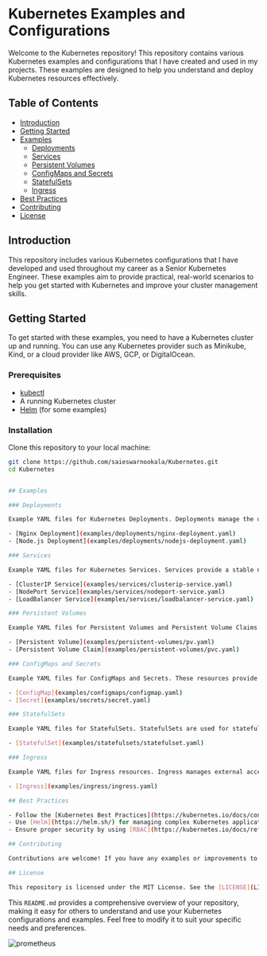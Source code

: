# Kubernetes Examples and Configurations

Welcome to the Kubernetes repository! This repository contains various Kubernetes examples and configurations that I have created and used in my projects. These examples are designed to help you understand and deploy Kubernetes resources effectively.

## Table of Contents

- [Introduction](#introduction)
- [Getting Started](#getting-started)
- [Examples](#examples)
  - [Deployments](#deployments)
  - [Services](#services)
  - [Persistent Volumes](#persistent-volumes)
  - [ConfigMaps and Secrets](#configmaps-and-secrets)
  - [StatefulSets](#statefulsets)
  - [Ingress](#ingress)
- [Best Practices](#best-practices)
- [Contributing](#contributing)
- [License](#license)

## Introduction

This repository includes various Kubernetes configurations that I have developed and used throughout my career as a Senior Kubernetes Engineer. These examples aim to provide practical, real-world scenarios to help you get started with Kubernetes and improve your cluster management skills.

## Getting Started

To get started with these examples, you need to have a Kubernetes cluster up and running. You can use any Kubernetes provider such as Minikube, Kind, or a cloud provider like AWS, GCP, or DigitalOcean.

### Prerequisites

- [kubectl](https://kubernetes.io/docs/tasks/tools/)
- A running Kubernetes cluster
- [Helm](https://helm.sh/) (for some examples)

### Installation

Clone this repository to your local machine:

```sh
git clone https://github.com/saieswarnookala/Kubernetes.git
cd Kubernetes


## Examples

### Deployments

Example YAML files for Kubernetes Deployments. Deployments manage the desired state of your application by creating and updating instances of your application.

- [Nginx Deployment](examples/deployments/nginx-deployment.yaml)
- [Node.js Deployment](examples/deployments/nodejs-deployment.yaml)

### Services

Example YAML files for Kubernetes Services. Services provide a stable network endpoint for accessing your applications.

- [ClusterIP Service](examples/services/clusterip-service.yaml)
- [NodePort Service](examples/services/nodeport-service.yaml)
- [LoadBalancer Service](examples/services/loadbalancer-service.yaml)

### Persistent Volumes

Example YAML files for Persistent Volumes and Persistent Volume Claims. These examples demonstrate how to configure storage for your applications.

- [Persistent Volume](examples/persistent-volumes/pv.yaml)
- [Persistent Volume Claim](examples/persistent-volumes/pvc.yaml)

### ConfigMaps and Secrets

Example YAML files for ConfigMaps and Secrets. These resources provide a way to manage configuration data and sensitive information.

- [ConfigMap](examples/configmaps/configmap.yaml)
- [Secret](examples/secrets/secret.yaml)

### StatefulSets

Example YAML files for StatefulSets. StatefulSets are used for stateful applications that require persistent storage and stable network identities.

- [StatefulSet](examples/statefulsets/statefulset.yaml)

### Ingress

Example YAML files for Ingress resources. Ingress manages external access to your services, typically HTTP.

- [Ingress](examples/ingress/ingress.yaml)

## Best Practices

- Follow the [Kubernetes Best Practices](https://kubernetes.io/docs/concepts/cluster-administration/manage-deployment/)
- Use [Helm](https://helm.sh/) for managing complex Kubernetes applications
- Ensure proper security by using [RBAC](https://kubernetes.io/docs/reference/access-authn-authz/rbac/)

## Contributing

Contributions are welcome! If you have any examples or improvements to add, please fork this repository and submit a pull request.

## License

This repository is licensed under the MIT License. See the [LICENSE](LICENSE) file for more information.
```

This `README.md` provides a comprehensive overview of your repository, making it easy for others to understand and use your Kubernetes configurations and examples. Feel free to modify it to suit your specific needs and preferences.

![prometheus](https://github.com/saieswarnookala/Kubernetes/assets/108252839/e60b132d-20df-4ee8-86f4-24d4cbe1ea4d)

